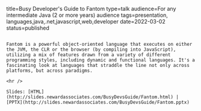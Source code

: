 title=Busy Developer's Guide to Fantom
type=talk
audience=For any intermediate Java (2 or more years) audience
tags=presentation, languages,java,.net,javascript,web,developer
date=2022-03-02
status=published
~~~~~~

Fantom is a powerful object-oriented language that executes on either the JVM, the CLR or the browser (by compiling into JavaScript), utilizing a mix of features drawn from a variety of different programming styles, including dynamic and functional languages. It's a fascinating look at languages that straddle the line not only across platforms, but across paradigms.
    
<hr />

Slides: [HTML](http://slides.newardassociates.com/BusyDevsGuide/Fantom.html) | [PPTX](http://slides.newardassociates.com/BusyDevsGuide/Fantom.pptx)
